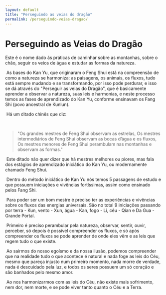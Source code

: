 ```yaml
---
layout: default
title: "Perseguindo as veias do dragão"
permalink: /perseguindo-veias-dragao/
---
```


# Perseguindo as Veias do Dragão
 

Este é o nome dado ás práticas de caminhar sobre as montanhas, sobre o chão, seguir os veios de água e estudar as formas da natureza.  

​
As bases do Kan Yu, que originaram o Feng Shui está na compreensão de como a natureza se harmoniza: as paisagens, os animais, os fluxos, tudo está sempre mudando e se transformando, por isso pode perdurar, e isso se dá através do "Perseguir as veias do Dragão", que é basicamente aprender a observar a natureza, suas leis e harmonias, e neste processo temos as fases de aprendizado do Kan Yu, conforme ensinavam os Fang Shi (povo ancestral de Kunlun).  

​
Há um ditado chinês que diz:  

​
>"Os grandes mestres de Feng Shui observam as estrelas,
>Os mestres intermediários de Feng Shui observam as bocas d’água e os fluxos,
>Os mestres menores de Feng Shui perambulam nas montanhas e observam as formas."  

​
Este ditado não quer dizer que há mestres melhores ou piores, mas fala dos estágios de aprendizado iniciático do Kan Yu, ou modernamente chamado Feng Shui.  

​
Dentro do método iniciático de Kan Yu nós temos 5 passagens de estudo e que possuem iniciações e vivências fortíssimas, assim como ensinado pelos Fang Shi.  

​
Para poder ser um bom mestre é preciso ter as experiências e vivências sobre os fluxos das energias universais. São no total 9 iniciações passando por terra - Kun, vento - Xun, água - Kan, fogo - Li, céu - Qian e Da Gua - Grande Portal.  

​
Primeiro é preciso perambular pela natureza, observar, sentir, ouvir, perceber, só depois é possível compreender os fluxos, e só após compreender os fluxos se pode aprender de onde eles vêm e as leis que regem tudo o que existe.  

​
Ao sairmos do nosso egoísmo e da nossa ilusão, podemos compreender que na realidade tudo o que acontece é natural e nada foge as leis do Céu, mesmo que pareça injusto num primeiro momento, nada morre de verdade, nada é descuidado pela luz, e todos os seres possuem um só coração e são banhados pelo mesmo amor.  

​
Ao nos harmonizarmos com as leis do Céu, não existe mais sofrimento, nem dor, nem morte, e se pode viver tanto quanto o Céu e a Terra.